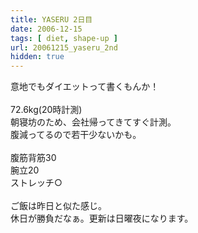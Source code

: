 ```yaml
---
title: YASERU 2日目
date: 2006-12-15
tags: [ diet, shape-up ]
url: 20061215_yaseru_2nd
hidden: true
---
```

意地でもダイエットって書くもんか！<br />
<br />
72.6kg(20時計測)<br />
朝寝坊のため、会社帰ってきてすぐ計測。<br />
腹減ってるので若干少ないかも。<br />
<br />
腹筋背筋30<br />
腕立20<br />
ストレッチ○<br />
<br />
ご飯は昨日と似た感じ。<br />
休日が勝負だなぁ。更新は日曜夜になります。
